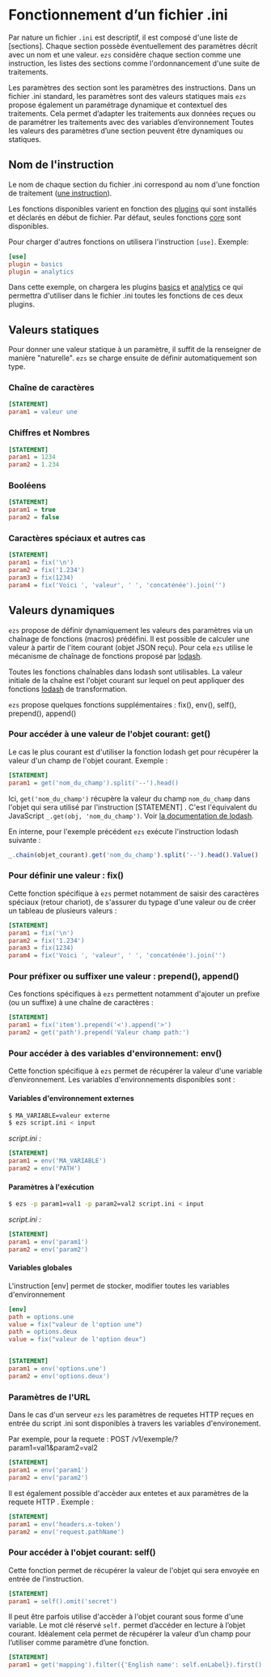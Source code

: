 # Fonctionnement d’un fichier .ini

Par nature un fichier `.ini` est descriptif, il est composé d'une liste de [sections]. Chaque section possède éventuellement des paramètres décrit avec un nom et une valeur.  `ezs` considère chaque section comme une instruction, les listes des sections comme l'ordonnancement d'une suite de traitements.

Les paramètres des section sont les paramètres des instructions. Dans un fichier .ini standard, les paramètres sont des valeurs statiques mais `ezs` propose également un paramétrage dynamique et contextuel des traitements. Cela permet d’adapter les traitements aux données reçues ou de paramétrer les traitements avec des variables d’environnement Toutes les valeurs des paramètres d’une section peuvent être dynamiques ou statiques.

## Nom de l'instruction

Le nom de chaque section du fichier .ini correspond au nom d'une fonction de traitement ([une instruction](statement)).

Les fonctions disponibles varient en fonction des [plugins](plugin) qui sont installés et déclarés en début de fichier. Par défaut, seules fonctions [core](plugin-core) sont disponibles.

Pour charger d'autres fonctions on utilisera l'instruction `[use]`. Exemple:  

```ini
[use]
plugin = basics
plugin = analytics
```
Dans cette exemple, on chargera les plugins [basics](plugin-basics) et [analytics](plugin-analytics) ce qui permettra d'utiliser dans le fichier .ini toutes les fonctions de ces deux plugins.


## Valeurs statiques

Pour donner une valeur statique à un paramètre, il suffit de la renseigner de
manière "naturelle". `ezs` se charge ensuite de définir automatiquement son
type.

### Chaîne de caractères

```ini
[STATEMENT]
param1 = valeur une
```

### Chiffres et Nombres

```ini
[STATEMENT]
param1 = 1234
param2 = 1.234
```

### Booléens

```ini
[STATEMENT]
param1 = true
param2 = false
```

### Caractères spéciaux et autres cas

```ini
[STATEMENT]
param1 = fix('\n')
param2 = fix('1.234')
param3 = fix(1234)
param4 = fix('Voici ', 'valeur', ' ', 'concaténée').join('')
```

## Valeurs dynamiques

`ezs` propose de définir dynamiquement les valeurs des paramètres via un chaînage de fonctions (macros) prédéfini. Il est possible de calculer une valeur à partir de l'item courant (objet JSON reçu). Pour cela `ezs` utilise le mécanisme de chaînage de fonctions proposé par [lodash](https://lodash.com/docs/4.17.15#chain).

Toutes les fonctions chaînables dans lodash sont utilisables. La valeur initiale de la chaîne est l'objet courant sur lequel on peut appliquer des fonctions [lodash](https://lodash.com/docs/) de transformation.

`ezs` propose quelques fonctions supplémentaires : fix(), env(), self(), prepend(), append()

### Pour accéder à une  valeur de l'objet courant: get()
Le cas le plus courant est d'utiliser la fonction lodash get pour récupérer la valeur d'un champ de l'objet courant. Exemple :

```ini
[STATEMENT]
param1 = get('nom_du_champ').split('--').head()
```
Ici, `get('nom_du_champ')` récupère la valeur du champ `nom_du_champ` dans l'objet qui sera utilisé par l'instruction [STATEMENT] . C'est l'équivalent du JavaScript `_.get(obj, 'nom_du_champ')`. Voir [la documentation de lodash](https://lodash.com/docs/4.17.15#get).

En interne, pour l'exemple précédent `ezs` exécute l'instruction lodash suivante :
```js
_.chain(objet_courant).get('nom_du_champ').split('--').head().Value()
```

### Pour définir une valeur : fix()

Cette fonction spécifique à `ezs` permet notamment de saisir des caractères spéciaux (retour
chariot), de s'assurer du typage d'une valeur ou de créer un tableau de
plusieurs valeurs :

```ini
[STATEMENT]
param1 = fix('\n')
param2 = fix('1.234')
param3 = fix(1234)
param4 = fix('Voici ', 'valeur', ' ', 'concaténée').join('')
```

### Pour préfixer ou suffixer une valeur : prepend(), append()

Ces fonctions spécifiques à `ezs` permettent notamment d'ajouter un prefixe (ou un suffixe) à une chaîne de caractères :

```ini
[STATEMENT]
param1 = fix('item').prepend('<').append('>')
param2 = get('path').prepend('Valeur champ path:')
```

### Pour accéder à des variables d'environnement: env()

Cette fonction spécifique à `ezs` permet de récupérer la valeur d'une variable d’environnement. Les variables d'environnements disponibles sont  :

#### Variables d'environnement externes
```bash
$ MA_VARIABLE=valeur externe
$ ezs script.ini < input
```
*script.ini :*

```ini
[STATEMENT]
param1 = env('MA_VARIABLE')
param2 = env('PATH')
```
#### Paramètres  à l'exécution
```bash
$ ezs -p param1=val1 -p param2=val2 script.ini < input
```
*script.ini :*

```ini
[STATEMENT]
param1 = env('param1')
param2 = env('param2')
```
#### Variables globales

L'instruction [env] permet de stocker, modifier toutes les variables d'environnement

```ini
[env]
path = options.une
value = fix("valeur de l'option une")
path = options.deux
value = fix("valeur de l'option deux")


[STATEMENT]
param1 = env('options.une')
param2 = env('options.deux')
```

### Paramètres  de l'URL

Dans le cas d'un serveur `ezs` les paramètres de requetes HTTP reçues en entrée du script .ini sont disponibles à travers les variables d'environement.

Par exemple, pour la requete : POST /v1/exemple/?param1=val1&param2=val2
```ini
[STATEMENT]
param1 = env('param1')
param2 = env('param2')
```

Il est également possible d'accèder aux entetes et aux paramètres de la requete HTTP . Exemple :
```ini
[STATEMENT]
param1 = env('headers.x-token')
param2 = env('request.pathName')
```


### Pour accéder à l'objet courant: self()

Cette fonction permet de récupérer la valeur de l'objet qui sera envoyée en entrée de l'instruction.

```ini
[STATEMENT]
param1 = self().omit('secret')
```

Il peut être parfois utilise d'accèder à l'objet courant sous forme d'une variable. Le mot clé réservé `self.`  permet d’accéder en lecture à l’objet courant.
Idéalement cela permet de récupérer la valeur d’un champ pour l’utiliser comme paramètre d’une fonction.

```ini
[STATEMENT]
param1 = get('mapping').filter({'English name': self.enLabel}).first().get('alpha-2 code')
```
